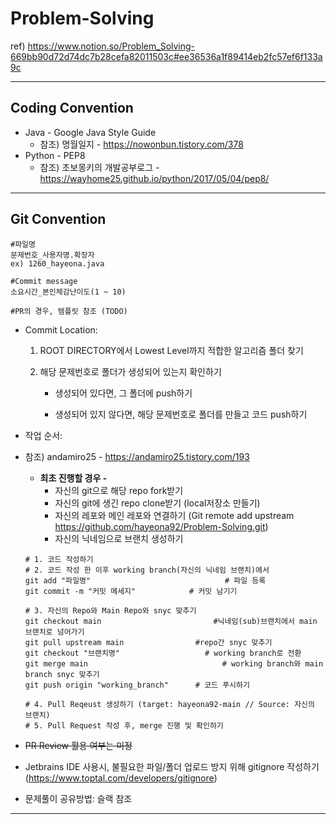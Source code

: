 # Problem-Solving

ref) https://www.notion.so/Problem_Solving-669bb90d72d74dc7b28cefa82011503c#ee36536a1f89414eb2fc57ef6f133a9c

---

## Coding Convention

- Java - Google Java Style Guide
  - 참조) 명월일지 - https://nowonbun.tistory.com/378
- Python  - PEP8
  - 참조) 초보몽키의 개발공부로그 - https://wayhome25.github.io/python/2017/05/04/pep8/

---

## Git Convention

````
#파일명
문제번호_사용자명.확장자
ex) 1260_hayeona.java

#Commit message
소요시간_본인체감난이도(1 ~ 10)

#PR의 경우, 템플릿 참조 (TODO)
````

- Commit Location:

  1. ROOT DIRECTORY에서 Lowest Level까지 적합한 알고리즘 폴더 찾기 

  2. 해당 문제번호로 폴더가 생성되어 있는지 확인하기

     - 생성되어 있다면, 그 폴더에 push하기

     - 생성되어 있지 않다면, 해당 문제번호로 폴더를 만들고 코드 push하기
  
- 작업 순서:

- 참조) andamiro25 - https://andamiro25.tistory.com/193

  - **최초 진행할 경우 -** 
    - 자신의 git으로 해당 repo fork받기
    - 자신의 git에 생긴 repo clone받기 (local저장소 만들기)
    - 자신의 레포와 메인 레포와 연결하기 (Git remote add upstream https://github.com/hayeona92/Problem-Solving.git)
    - 자신의 닉네임으로 브랜치 생성하기

  ```
  # 1. 코드 작성하기
  # 2. 코드 작성 한 이후 working branch(자신의 닉네임 브랜치)에서 
  git add "파일명"								 # 파일 등록
  git commit -m "커밋 메세지"			# 커밋 남기기
  
  # 3. 자신의 Repo와 Main Repo와 snyc 맞추기
  git checkout main							#닉네임(sub)브랜치에서 main 브랜치로 넘어가기
  git pull upstream main				#repo간 snyc 맞추기
  git checkout "브랜치명"					# working branch로 전환
  git merge main 							  # working branch와 main branch snyc 맞추기
  git push origin "working_branch" 		# 코드 푸시하기
  
  # 4. Pull Reqeust 생성하기 (target: hayeona92-main // Source: 자신의 브랜치)
  # 5. Pull Request 작성 후, merge 진행 및 확인하기
  ```

  

  

- ~~PR Review 활용 여부는 미정~~

- Jetbrains IDE 사용시, 불필요한 파일/폴더 업로드 방지 위해 gitignore 작성하기 (https://www.toptal.com/developers/gitignore) 

- 문제풀이 공유방법: 슬랙 참조
----







